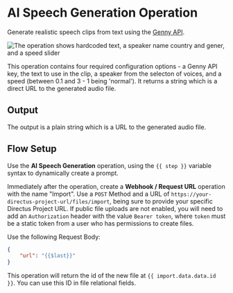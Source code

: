 # AI Speech Generation Operation

Generate realistic speech clips from text using the [Genny API](https://docs.genny.lovo.ai).

![The operation shows hardcoded text, a speaker name country and gener, and a speed slider](https://raw.githubusercontent.com/directus-labs/extensions/main/packages/ai-speech-generation-operation/docs/options.png)

This operation contains four required configuration options - a Genny API key, the text to use in the clip, a speaker from the selecton of voices, and a speed (between 0.1 and 3 - 1 being 'normal'). It returns a string which is a direct URL to the generated audio file.

## Output

The output is a plain string which is a URL to the generated audio file.

## Flow Setup

Use the **AI Speech Generation** operation, using the `{{ step }}` variable syntax to dynamically create a prompt.

Immediately after the operation, create a **Webhook / Request URL** operation with the name "Import". Use a `POST` Method and a URL of `https://your-directus-project-url/files/import`, being sure to provide your specific Directus Project URL. If public file uploads are not enabled, you will need to add an `Authorization` header with the value `Bearer token`, where `token` must be a static token from a user who has permissions to create files.

Use the following Request Body:

```json
{
	"url": "{{$last}}"
}
```

This operation will return the id of the new file at `{{ import.data.data.id }}`. You can use this ID in file relational fields.
